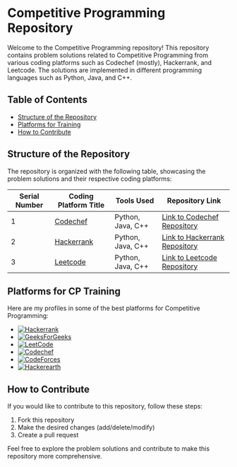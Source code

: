 # Competitive Programming Repository

Welcome to the Competitive Programming repository! This repository contains problem solutions related to Competitive Programming from various coding platforms such as Codechef (mostly), Hackerrank, and Leetcode. The solutions are implemented in different programming languages such as Python, Java, and C++.

## Table of Contents
- [Structure of the Repository](#structure-of-the-repository)
- [Platforms for Training](#platforms-for-training)
- [How to Contribute](#how-to-contribute)

## Structure of the Repository

The repository is organized with the following table, showcasing the problem solutions and their respective coding platforms:

| Serial Number | Coding Platform Title                                          | Tools Used   | Repository Link                                                                                            |
| ------------- | ------------------------------------------------------------ | ------------ | ---------------------------------------------------------------------------------------------------------- |
| 1             | [Codechef](https://codechef.com/)                 | Python, Java, C++ | [Link to Codechef Repository](https://github.com/Haleshot/Competitive-Programming/tree/master/Codechef)   |
| 2             | [Hackerrank](https://hackerrank.com/)             | Python, Java, C++ | [Link to Hackerrank Repository](https://github.com/Haleshot/Competitive-Programming/tree/master/Hackerrank) |
| 3             | [Leetcode](https://leetcode.com/)                 | Python, Java, C++ | [Link to Leetcode Repository](https://github.com/Haleshot/Competitive-Programming/tree/master/Leet_Code) |


## Platforms for CP Training

Here are my profiles in some of the best platforms for Competitive Programming:

- [![Hackerrank](https://img.shields.io/badge/-hackerrank-7cfc00?style=flat&labelColor=7cfc00&logo=hackerrank&logoColor=white)](https://www.hackerrank.com/hari_leo03)	
- [![GeeksForGeeks](https://img.shields.io/badge/geekforgeeks-blue)](https://auth.geeksforgeeks.org/user/Haleshot/practice/)	
- [![LeetCode](https://img.shields.io/badge/-LeetCode-ff8c00?style=flat&labelColor=ff8c00&logo=LeetCode&logoColor=white)](https://leetcode.com/Haleshot/)
- [![Codechef](https://img.shields.io/badge/-Codechef-909090?style=flat&labelColor=909090&logo=Codechef&logoColor=white)](https://www.codechef.com/users/haleshot)
- [![CodeForces](https://img.shields.io/badge/-CodeForces-ec6161?style=flat&labelColor=ec6161&logo=CodeForces&logoColor=white)](https://codeforces.com/profile/Haleshot)	
- [![Hackerearth](https://img.shields.io/badge/hackerearth-purple.svg)](https://www.hackerearth.com/@srihari238)

## How to Contribute

If you would like to contribute to this repository, follow these steps:

1. Fork this repository
2. Make the desired changes (add/delete/modify)
3. Create a pull request

Feel free to explore the problem solutions and contribute to make this repository more comprehensive.

